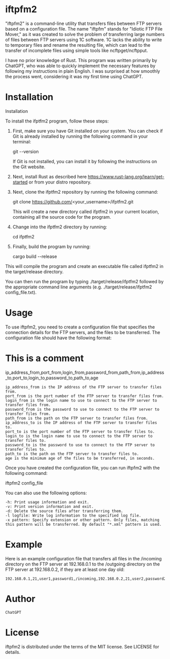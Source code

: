 iftpfm2
=======

"iftpfm2" is a command-line utility that transfers files between FTP servers based on a configuration file. The name "iftpfm" stands for "Idiotic FTP File Mover," as it was created to solve the problem of transferring large numbers of files between FTP servers using 1C software. 1C lacks the ability to write to temporary files and rename the resulting file, which can lead to the transfer of incomplete files using simple tools like ncftpget/ncftpput.

I have no prior knowledge of Rust. This program was written primarily by ChatGPT, who was able to quickly implement the necessary features by following my instructions in plain English. I was surprised at how smoothly the process went, considering it was my first time using ChatGPT.

Installation
============

Installation

To install the ifptfm2 program, follow these steps:

1. First, make sure you have Git installed on your system. You can check if Git is already installed by running the following command in your terminal:

    git --version

    If Git is not installed, you can install it by following the instructions on the Git website.  

2. Next, install Rust as described here https://www.rust-lang.org/learn/get-started or from your distro repository.

3. Next, clone the ifptfm2 repository by running the following command:

    git clone https://github.com/<your_username>/ifptfm2.git

    This will create a new directory called ifptfm2 in your current location, containing all the source code for the program.

4. Change into the ifptfm2 directory by running:

    cd ifptfm2

5. Finally, build the program by running:

    cargo build --release

This will compile the program and create an executable file called ifptfm2 in the target/release directory.

You can then run the program by typing ./target/release/ifptfm2 followed by the appropriate command line arguments (e.g. ./target/release/ifptfm2 config_file.txt).



Usage
=====

To use iftpfm2, you need to create a configuration file that specifies the connection details for the FTP servers, and the files to be transferred. The configuration file should have the following format:

# This is a comment
ip_address_from,port_from,login_from,password_from,path_from,ip_address_to,port_to,login_to,password_to,path_to,age

    ip_address_from is the IP address of the FTP server to transfer files from.
    port_from is the port number of the FTP server to transfer files from.
    login_from is the login name to use to connect to the FTP server to transfer files from.
    password_from is the password to use to connect to the FTP server to transfer files from.
    path_from is the path on the FTP server to transfer files from.
    ip_address_to is the IP address of the FTP server to transfer files to.
    port_to is the port number of the FTP server to transfer files to.
    login_to is the login name to use to connect to the FTP server to transfer files to.
    password_to is the password to use to connect to the FTP server to transfer files to.
    path_to is the path on the FTP server to transfer files to.
    age is the minimum age of the files to be transferred, in seconds.

Once you have created the configuration file, you can run iftpfm2 with the following command:

iftpfm2 config_file

You can also use the following options:

    -h: Print usage information and exit.
    -v: Print version information and exit.
    -d: Delete the source files after transferring them.
    -l logfile: Write log information to the specified log file.
    -x pattern: Specify extension or other pattern. Only files, matching this pattern will be transferred. By default "*.xml" pattern is used.

Example
=======

Here is an example configuration file that transfers all files in the /incoming directory on the FTP server at 192.168.0.1 to the /outgoing directory on the FTP server at 192.168.0.2, if they are at least one day old:

~~~
192.168.0.1,21,user1,password1,/incoming,192.168.0.2,21,user2,password2,/outgoing/,86400
~~~

Author
======

    ChatGPT

License
=======

iftpfm2 is distributed under the terms of the MIT license. See LICENSE for details.
